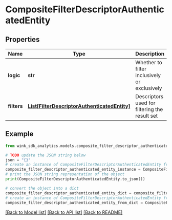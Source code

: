# CompositeFilterDescriptorAuthenticatedEntity


## Properties

Name | Type | Description | Notes
------------ | ------------- | ------------- | -------------
**logic** | **str** | Whether to filter inclusively or exclusively | [optional] 
**filters** | [**List[FilterDescriptorAuthenticatedEntity]**](FilterDescriptorAuthenticatedEntity.md) | Descriptors used for filtering the result set | [optional] 

## Example

```python
from wink_sdk_analytics.models.composite_filter_descriptor_authenticated_entity import CompositeFilterDescriptorAuthenticatedEntity

# TODO update the JSON string below
json = "{}"
# create an instance of CompositeFilterDescriptorAuthenticatedEntity from a JSON string
composite_filter_descriptor_authenticated_entity_instance = CompositeFilterDescriptorAuthenticatedEntity.from_json(json)
# print the JSON string representation of the object
print(CompositeFilterDescriptorAuthenticatedEntity.to_json())

# convert the object into a dict
composite_filter_descriptor_authenticated_entity_dict = composite_filter_descriptor_authenticated_entity_instance.to_dict()
# create an instance of CompositeFilterDescriptorAuthenticatedEntity from a dict
composite_filter_descriptor_authenticated_entity_from_dict = CompositeFilterDescriptorAuthenticatedEntity.from_dict(composite_filter_descriptor_authenticated_entity_dict)
```
[[Back to Model list]](../README.md#documentation-for-models) [[Back to API list]](../README.md#documentation-for-api-endpoints) [[Back to README]](../README.md)



